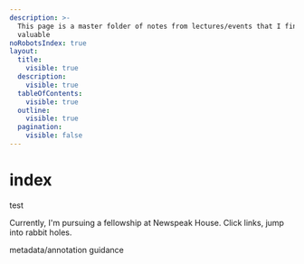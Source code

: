 ```yaml
---
description: >-
  This page is a master folder of notes from lectures/events that I find
  valuable
noRobotsIndex: true
layout:
  title:
    visible: true
  description:
    visible: true
  tableOfContents:
    visible: true
  outline:
    visible: true
  pagination:
    visible: false
---
```


# index

test



Currently, I'm pursuing a fellowship at Newspeak House. Click links, jump into rabbit holes.&#x20;



metadata/annotation guidance&#x20;

